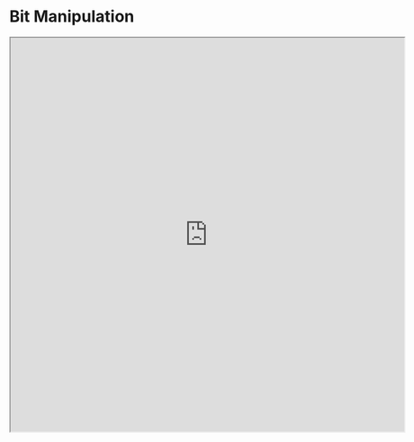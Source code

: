 # Bit Manipulation
<iframe src="https://www.hackerearth.com/practice/basic-programming/bit-manipulation/basics-of-bit-manipulation/tutorial/" height="700" width="700" border="0"></frame>
